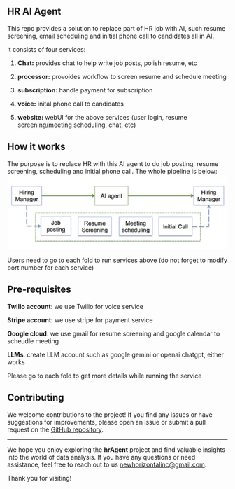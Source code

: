 ## HR AI Agent
This repo provides a solution to replace part of HR job with AI, such resume screening, email scheduling and initial phone call to candidates all in AI.

it consists of four services:

1. **Chat:** provides chat to help write job posts, polish resume, etc

2. **processor:** provoides workflow to screen resume and schedule meeting

3. **subscription:** handle payment for subscription

4. **voice:** inital phone call to candidates

5. **website:** webUI for the above services (user login, resume screening/meeting scheduling, chat, etc)


## How it works
The purpose is to replace HR with this AI agent to do job posting, resume screening, scheduling and initial phone call. The whole pipeline is below:
<img width="1169" alt="chrome_VZSfJHN6FV" src="voice/resources/hr_ai_pipeline.jpg">

Users need to go to each fold to run services above (do not forget to modify port number for each service)


## Pre-requisites
**Twilio account**: we use Twilio for voice service

**Stripe account**: we use stripe for payment service

**Google cloud**: we use gmail for resume screening and google calendar to scheudle meeting

**LLMs**: create LLM account such as google gemini or openai chatgpt, either works

Please go to each fold to get more details while running the service

## Contributing

We welcome contributions to the project! If you find any issues or have suggestions for improvements, please open an issue or submit a pull request on the [GitHub repository](https://github.com/vividitytech/hrAgent).

---

We hope you enjoy exploring the **hrAgent** project and find valuable insights into the world of data analysis. If you have any questions or need assistance, feel free to reach out to us newhorizontalinc@gmail.com.


Thank you for visiting!
